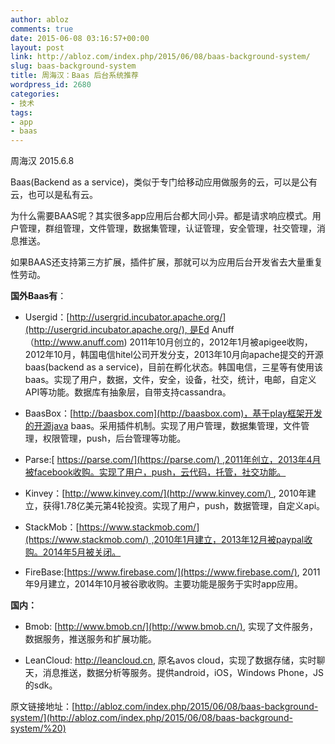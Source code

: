 ```yaml
---
author: abloz
comments: true
date: 2015-06-08 03:16:57+00:00
layout: post
link: http://abloz.com/index.php/2015/06/08/baas-background-system/
slug: baas-background-system
title: 周海汉：Baas 后台系统推荐
wordpress_id: 2680
categories:
- 技术
tags:
- app
- baas
---
```


周海汉 2015.6.8

Baas(Backend as a service)，类似于专门给移动应用做服务的云，可以是公有云，也可以是私有云。

为什么需要BAAS呢？其实很多app应用后台都大同小异。都是请求响应模式。用户管理，群组管理，文件管理，数据集管理，认证管理，安全管理，社交管理，消息推送。

如果BAAS还支持第三方扩展，插件扩展，那就可以为应用后台开发省去大量重复性劳动。

**国外Baas有**：



	
  * Usergid：[http://usergrid.incubator.apache.org/](http://usergrid.incubator.apache.org/), 是Ed Anuff（http://www.anuff.com) 2011年10月创立的，2012年1月被apigee收购，2012年10月，韩国电信hitel公司开发分支，2013年10月向apache提交的开源baas(backend as a service)，目前在孵化状态。韩国电信，三星等有使用该baas。实现了用户，数据，文件，安全，设备，社交，统计，电邮，自定义API等功能。数据库有抽象层，自带支持cassandra。

	
  * BaasBox：[http://baasbox.com](http://baasbox.com)，基于play框架开发的开源java baas。采用插件机制。实现了用户管理，数据集管理，文件管理，权限管理，push，后台管理等功能。

	
  * Parse:[ https://parse.com/](https://parse.com/) ,2011年创立，2013年4月被facebook收购。实现了用户，push，云代码，托管，社交功能。

	
  * Kinvey：[http://www.kinvey.com/](http://www.kinvey.com/) , 2010年建立，获得1.78亿美元第4轮投资。实现了用户，push，数据管理，自定义api。

	
  * StackMob：[https://www.stackmob.com/](https://www.stackmob.com/) ,2010年1月建立，2013年12月被paypal收购。2014年5月被关闭。

	
  * FireBase:[https://www.firebase.com/](https://www.firebase.com/), 2011年9月建立，2014年10月被谷歌收购。主要功能是服务于实时app应用。


**国内：**



	
  * Bmob: [http://www.bmob.cn/](http://www.bmob.cn/), 实现了文件服务，数据服务，推送服务和扩展功能。

	
  * LeanCloud: http://leancloud.cn, 原名avos cloud，实现了数据存储，实时聊天，消息推送，数据分析等服务。提供android，iOS，Windows Phone，JS的sdk。


原文链接地址：[http://abloz.com/index.php/2015/06/08/baas-background-system/](http://abloz.com/index.php/2015/06/08/baas-background-system/%20‎) ‎
